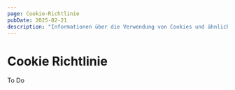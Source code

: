 ```yaml
---
page: Cookie-Richtlinie
pubDate: 2025-02-21
description: "Informationen über die Verwendung von Cookies und ähnlichen Technologien auf unserer Website."
---
```


# Cookie Richtlinie

To Do
